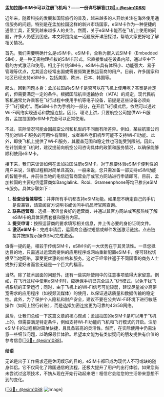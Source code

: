 **孟加拉国eSIM卡可以注册飞机吗？——一份详尽解答[[TG💪+ @esim1088](https://t.me/s/esim1088)]**

近年来，随着科技的发展和国际旅行的普及，越来越多的人开始关注在海外使用通信服务的问题。特别是在孟加拉国这样的新兴市场国家，eSIM卡作为一种便捷的通信工具，正受到越来越多人的关注。然而，关于eSIM卡能否在飞机上使用的问题，许多人仍感到困惑。本文将围绕这一话题展开详细探讨，帮助大家更好地了解相关情况。

首先，我们需要明确什么是eSIM卡。eSIM卡，全称为嵌入式SIM卡（Embedded SIM），是一种无需物理插拔的SIM卡形式。它直接集成在设备内部，通过空中下载的方式激活和使用。相比于传统SIM卡，eSIM卡具有体积小、功能强大、易于管理等优点，尤其适合经常出国或需要频繁更换运营商的用户。目前，许多国家和地区已经支持eSIM卡，包括美国、欧洲、日本、韩国等。

那么，回到问题本身：孟加拉国的eSIM卡是否可以在飞机上使用呢？答案是肯定的，但需要满足一定的条件。根据国际航空运输协会（IATA）的规定，现代民航客机通常允许乘客在飞行过程中使用手机等电子设备，前提是这些设备必须处于“飞行模式”。而eSIM卡作为手机的一部分，在开启飞行模式后，依然可以通过Wi-Fi网络实现通话和数据连接。因此，理论上讲，只要航空公司提供Wi-Fi服务，孟加拉国的eSIM卡完全可以正常使用。

不过，实际情况可能会因航空公司和机型的不同而有所差异。例如，某些航空公司可能对Wi-Fi服务的可用性有限制，或者某些老旧机型可能不支持Wi-Fi功能。此外，即使飞机上提供了Wi-Fi服务，其覆盖范围和稳定性也可能受到限制。因此，在计划乘坐飞机时，建议提前向航空公司咨询具体的政策和服务情况，以确保能够顺利使用eSIM卡。

接下来，我们来谈谈如何在孟加拉国注册eSIM卡。对于想要体验eSIM卡便利性的用户来说，注册过程相对简单且高效。一般来说，您只需准备一部支持eSIM功能的智能手机，并前往当地的电信运营商营业厅或官方网站进行申请即可。目前，孟加拉国的主要电信运营商如Banglalink、Robi、Grameenphone等均已推出eSIM卡服务。具体步骤如下：

1. **检查设备兼容性**：并非所有手机都支持eSIM功能。如果您不确定自己的手机是否兼容，请查阅官方说明书或访问手机品牌官网查询。
2. **联系运营商**：选择一家信誉良好的运营商，并通过其官方网站或客服热线了解eSIM卡的具体资费套餐和服务内容。
3. **提交申请**：按照运营商的要求填写相关信息，并上传必要的身份证明文件。
4. **激活eSIM卡**：完成申请后，运营商会通过短信或邮件发送激活链接。点击链接并按照提示操作即可完成激活。

值得一提的是，相较于传统SIM卡，eSIM卡的一大优势在于其灵活性。一旦您抵达目的地，只需通过运营商提供的应用程序或网站重新配置eSIM卡，便可轻松切换至当地网络，享受更优惠的价格和服务。这对于经常往返于不同国家的商务人士或旅行爱好者而言无疑是一个巨大的福音。

当然，除了技术层面的问题外，还有一些实际使用中的注意事项值得大家留意。例如，在飞行过程中使用eSIM卡时，应确保手机已完全进入飞行模式，以免干扰飞机系统的正常运行；同时，由于飞机上的Wi-Fi信号可能较弱，建议尽量减少高带宽需求的应用程序（如视频流媒体）的使用，以保证通话质量和数据传输的稳定性。此外，为了保护个人隐私和财产安全，建议不要在公共Wi-Fi环境下进行敏感操作（如网上银行转账），而是选择加密连接更为可靠的4G/5G网络。

最后，让我们总结一下这篇文章的核心观点：孟加拉国的eSIM卡是可以用于飞机上的，但需要满足特定条件，例如支持Wi-Fi功能的飞机和飞行模式的开启。注册eSIM卡的过程相对简单快捷，且具备较高的灵活性。然而，在实际使用中仍需注意一些细节问题，以确保最佳体验。希望本文能为有类似疑问的朋友提供有价值的参考信息[[TG💪+ @esim1088](https://t.me/s/esim1088)]。

**结语**

无论是出于工作需求还是休闲娱乐的目的，eSIM卡都已成为现代人不可或缺的随身伴侣。它不仅简化了跨国通信的流程，还极大提升了用户的出行体验。如果您尚未尝试过这项技术，不妨从现在开始行动起来吧！相信它会给您的生活带来意想不到的变化。

[[TG💪+ @esim1088](https://t.me/s/esim1088) ![Image](https://i.postimg.cc/4NQfJmqS/Snipaste-2025-05-13-00-14-12.png)]